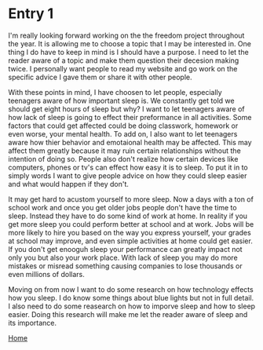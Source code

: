 # Entry 1

I'm really looking forward working on the the freedom project throughout the year. It is allowing me to choose a topic that I may be interested in. One thing I do have to keep in mind is I should have a purpose. I need to let the reader aware of a topic and make them question their decesion making twice. I personally want people to read my website and go work on the specific advice I gave them or share it with other people. 

With these points in mind, I have choosen to let people, especially teenagers aware of how important sleep is. We constantly get told we should get eight hours of sleep but why? I want to let teenagers aware of how lack of sleep is going to effect their preformance in all activities. Some factors that could get affected could be doing classwork, homework or even worse, your mental health. To add on, I also want to let teenagers aware how thier behavior and emotaional health may be affected. This may affect them greatly because it may ruin certain relationships without the intention of doing so. People also don't realize how certain devices like computers, phones or tv's can effect how easy it is to sleep. To put it in to simply words I want to give people advice on how they could sleep easier and what would happen if they don't.

It may get hard to acustom yourself to more sleep. Now a days with a ton of school work and once you get older jobs people don't have the time to sleep. Instead they have to do some kind of work at home. In reality if you get more sleep you could perform better at school and at work. Jobs will be more likely to hire you based on the way you express yourself, your grades at school may improve, and even simple activities at home could get easier. If you don't get enooguh sleep your performance can greatly impact not only you but also your work place. With lack of sleep you may do more mistakes or misread something causing companies to lose thousands or even millions of dollars. 

Moving on from now I want to do some research on how technology effects how you sleep. I do know some things about blue lights but not in full detail. I also need to do some reasearch on how to imporve sleep and how to sleep easier. Doing this research will make me let the reader aware of sleep and its importance.


[Home](../README.md)
